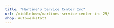 ```yaml
---
title: "Martine's Service Center Inc"
url: /middletown/martines-service-center-inc-29/
shop: Autowerkstatt
---
```

